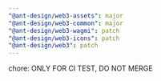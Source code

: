 ```yaml
---
"@ant-design/web3-assets": major
"@ant-design/web3-common": major
"@ant-design/web3-wagmi": patch
"@ant-design/web3-icons": patch
"@ant-design/web3": patch
---
```


chore: ONLY FOR CI TEST, DO NOT MERGE
